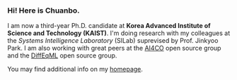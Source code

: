 ### Hi! Here is Chuanbo. 

I am now a third-year Ph.D. candidate at **Korea Advanced Institute of Science and Technology (KAIST)**. I'm doing research with my colleagues at the *Systems Intelligence Laboratory* (SILab) suprevised by Prof. Jinkyoo Park. I am also working with great peers at the [AI4CO](https://github.com/ai4co) open source group and the [DiffEqML](https://github.com/DiffEqML) open source group.

You may find additional info on my [homepage](https://cbhua.github.io).

